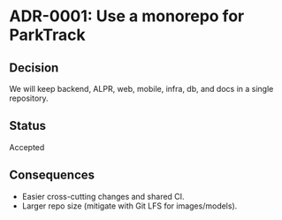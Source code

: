 # ADR-0001: Use a monorepo for ParkTrack

## Decision
We will keep backend, ALPR, web, mobile, infra, db, and docs in a single repository.

## Status
Accepted

## Consequences
- Easier cross-cutting changes and shared CI.
- Larger repo size (mitigate with Git LFS for images/models).
